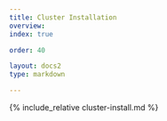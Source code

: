 ```yaml
---
title: Cluster Installation
overview: 
index: true

order: 40 

layout: docs2
type: markdown

---
```


{% include_relative cluster-install.md %}
